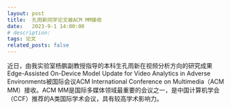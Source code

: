 ```yaml
---
layout: post
title:  孔雨新同学论文被ACM MM接收
date:   2023-9-1 14:00:00
# description:
tags: 论文
related_posts: false
---
```


近日，由我实验室杨鹏副教授指导的本科生孔雨新在视频分析方向的研究成果Edge-Assisted On-Device Model Update for Video Analytics in Adverse Environments被国际会议ACM International Conference on Multimedia（ACM MM）接收。ACM MM是国际多媒体领域最重要的会议之一，是中国计算机学会（CCF）推荐的A类国际学术会议，具有较高学术影响力。